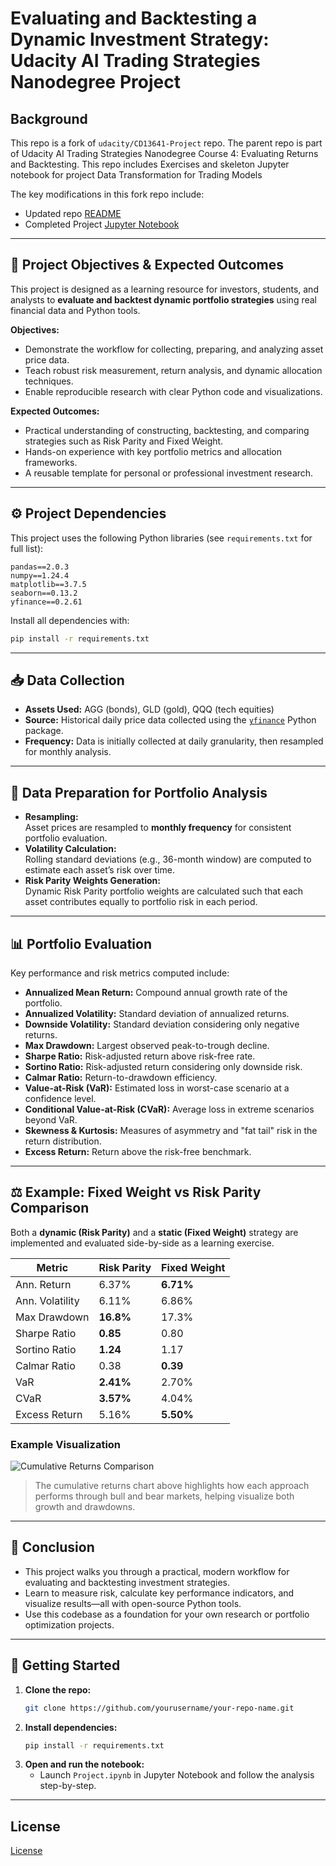 # Evaluating and Backtesting a Dynamic Investment Strategy: Udacity AI Trading Strategies Nanodegree Project

## Background

This repo is a fork of `udacity/CD13641-Project` repo. The parent repo is part of Udacity AI Trading Strategies Nanodegree Course 4: Evaluating Returns and Backtesting. This repo includes Exercises and skeleton Jupyter notebook for project Data Transformation for Trading Models

The key modifications in this fork repo include:
- Updated repo [README](https://github.com/sharan-naribole/finance-data-exploration/blob/main/README.md)
- Completed Project [Jupyter Notebook](https://github.com/sharan-naribole/finance-data-exploration/blob/main/Project/Preparing-for-data-analysis-project-student.ipynb)

---

## 📌 Project Objectives & Expected Outcomes

This project is designed as a learning resource for investors, students, and analysts to **evaluate and backtest dynamic portfolio strategies** using real financial data and Python tools.

**Objectives:**
- Demonstrate the workflow for collecting, preparing, and analyzing asset price data.
- Teach robust risk measurement, return analysis, and dynamic allocation techniques.
- Enable reproducible research with clear Python code and visualizations.

**Expected Outcomes:**
- Practical understanding of constructing, backtesting, and comparing strategies such as Risk Parity and Fixed Weight.
- Hands-on experience with key portfolio metrics and allocation frameworks.
- A reusable template for personal or professional investment research.

---

## ⚙️ Project Dependencies

This project uses the following Python libraries (see `requirements.txt` for full list):

```
pandas==2.0.3
numpy==1.24.4
matplotlib==3.7.5
seaborn==0.13.2
yfinance==0.2.61
```

Install all dependencies with:

```bash
pip install -r requirements.txt
```

---

## 📥 Data Collection

- **Assets Used:** AGG (bonds), GLD (gold), QQQ (tech equities)
- **Source:** Historical daily price data collected using the [`yfinance`](https://github.com/ranaroussi/yfinance) Python package.
- **Frequency:** Data is initially collected at daily granularity, then resampled for monthly analysis.

---

## 🧹 Data Preparation for Portfolio Analysis

- **Resampling:**  
  Asset prices are resampled to **monthly frequency** for consistent portfolio evaluation.
- **Volatility Calculation:**  
  Rolling standard deviations (e.g., 36-month window) are computed to estimate each asset’s risk over time.
- **Risk Parity Weights Generation:**  
  Dynamic Risk Parity portfolio weights are calculated such that each asset contributes equally to portfolio risk in each period.

---

## 📊 Portfolio Evaluation

Key performance and risk metrics computed include:

- **Annualized Mean Return:** Compound annual growth rate of the portfolio.
- **Annualized Volatility:** Standard deviation of annualized returns.
- **Downside Volatility:** Standard deviation considering only negative returns.
- **Max Drawdown:** Largest observed peak-to-trough decline.
- **Sharpe Ratio:** Risk-adjusted return above risk-free rate.
- **Sortino Ratio:** Risk-adjusted return considering only downside risk.
- **Calmar Ratio:** Return-to-drawdown efficiency.
- **Value-at-Risk (VaR):** Estimated loss in worst-case scenario at a confidence level.
- **Conditional Value-at-Risk (CVaR):** Average loss in extreme scenarios beyond VaR.
- **Skewness & Kurtosis:** Measures of asymmetry and "fat tail" risk in the return distribution.
- **Excess Return:** Return above the risk-free benchmark.

---

## ⚖️ Example: Fixed Weight vs Risk Parity Comparison

Both a **dynamic (Risk Parity)** and a **static (Fixed Weight)** strategy are implemented and evaluated side-by-side as a learning exercise.

| Metric            | Risk Parity | Fixed Weight |
|-------------------|-------------|--------------|
| Ann. Return       | 6.37%       | **6.71%**    |
| Ann. Volatility   | 6.11%       | 6.86%        |
| Max Drawdown      | **16.8%**   | 17.3%        |
| Sharpe Ratio      | **0.85**    | 0.80         |
| Sortino Ratio     | **1.24**    | 1.17         |
| Calmar Ratio      | 0.38        | **0.39**     |
| VaR               | **2.41%**   | 2.70%        |
| CVaR              | **3.57%**   | 4.04%        |
| Excess Return     | 5.16%       | **5.50%**    |

### Example Visualization

![Cumulative Returns Comparison](path/to/cumulative_returns_comparison.png)

> The cumulative returns chart above highlights how each approach performs through bull and bear markets, helping visualize both growth and drawdowns.

---

## 📝 Conclusion

- This project walks you through a practical, modern workflow for evaluating and backtesting investment strategies.
- Learn to measure risk, calculate key performance indicators, and visualize results—all with open-source Python tools.
- Use this codebase as a foundation for your own research or portfolio optimization projects.

---

## 🚀 Getting Started

1. **Clone the repo:**
   ```bash
   git clone https://github.com/yourusername/your-repo-name.git
   ```
2. **Install dependencies:**
   ```bash
   pip install -r requirements.txt
   ```
3. **Open and run the notebook:**
   - Launch `Project.ipynb` in Jupyter Notebook and follow the analysis step-by-step.

---

## License

[License](LICENSE.txt)